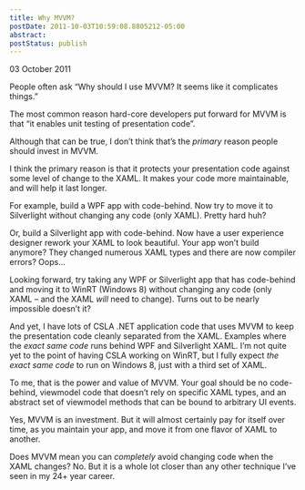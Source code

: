 ```yaml
---
title: Why MVVM?
postDate: 2011-10-03T10:59:08.8805212-05:00
abstract: 
postStatus: publish
---
```

03 October 2011

People often ask “Why should I use MVVM? It seems like it complicates things.”

The most common reason hard-core developers put forward for MVVM is that “it enables unit testing of presentation code”.

Although that can be true, I don’t think that’s the *primary* reason people should invest in MVVM.

I think the primary reason is that it protects your presentation code against some level of change to the XAML. It makes your code more maintainable, and will help it last longer.

For example, build a WPF app with code-behind. Now try to move it to Silverlight without changing any code (only XAML). Pretty hard huh?

Or, build a Silverlight app with code-behind. Now have a user experience designer rework your XAML to look beautiful. Your app won’t build anymore? They changed numerous XAML types and there are now compiler errors? Oops…

Looking forward, try taking any WPF or Silverlight app that has code-behind and moving it to WinRT (Windows 8) without changing any code (only XAML – and the XAML *will* need to change). Turns out to be nearly impossible doesn’t it?

And yet, I have lots of CSLA .NET application code that uses MVVM to keep the presentation code cleanly separated from the XAML. Examples where the *exact same code* runs behind WPF and Silverlight XAML. I’m not quite yet to the point of having CSLA working on WinRT, but I fully expect *the exact same code* to run on Windows 8, just with a third set of XAML.

To me, that is the power and value of MVVM. Your goal should be no code-behind, viewmodel code that doesn’t rely on specific XAML types, and an abstract set of viewmodel methods that can be bound to arbitrary UI events.

Yes, MVVM is an investment. But it will almost certainly pay for itself over time, as you maintain your app, and move it from one flavor of XAML to another.

Does MVVM mean you can *completely* avoid changing code when the XAML changes? No. But it is a whole lot closer than any other technique I’ve seen in my 24+ year career.
